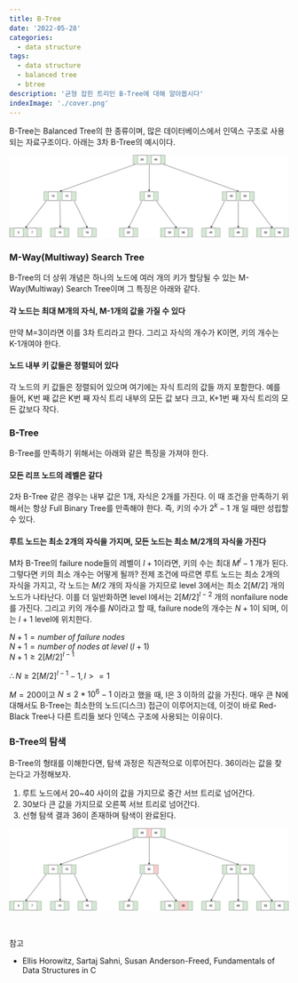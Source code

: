 ```yaml
---
title: B-Tree
date: '2022-05-28'
categories:
  - data structure
tags:
  - data structure
  - balanced tree
  - btree
description: '균형 잡힌 트리인 B-Tree에 대해 알아봅시다'
indexImage: './cover.png'
---
```


B-Tree는 Balanced Tree의 한 종류이며, 많은 데이터베이스에서 인덱스 구조로 사용되는 자료구조이다. 
아래는 3차 B-Tree의 예시이다. 

![b-tree](b-tree.png)

### M-Way(Multiway) Search Tree

B-Tree의 더 상위 개념은 하나의 노드에 여러 개의 키가 할당될 수 있는 M-Way(Multiway) Search Tree이며 그 특징은 아래와 같다. 

#### 각 노드는 최대 M개의 자식, M-1개의 값을 가질 수 있다
만약 M=3이라면 이를 3차 트리라고 한다. 그리고 자식의 개수가 K이면, 키의 개수는 K-1개여야 한다. 

#### 노드 내부 키 값들은 정렬되어 있다
각 노드의 키 값들은 정렬되어 있으며 여기에는 자식 트리의 값들 까지 포함한다. 
예를 들어, K번 째 값은 K번 째 자식 트리 내부의 모든 값 보다 크고, K+1번 째 자식 트리의 모든 값보다 작다. 

### B-Tree

B-Tree를 만족하기 위해서는 아래와 같은 특징을 가져야 한다. 

#### 모든 리프 노드의 레벨은 같다  
2차 B-Tree 같은 경우는 내부 값은 1개, 자식은 2개를 가진다. 
이 때 조건을 만족하기 위해서는 항상 Full Binary Tree를 만족해야 한다. 
즉, 키의 수가 $2^k - 1$ 개 일 때만 성립할 수 있다. 

#### 루트 노드는 최소 2개의 자식을 가지며, 모든 노드는 최소 M/2개의 자식을 가진다  
M차 B-Tree의 failure node들의 레벨이 $l+1$이라면, 키의 수는 최대 $M^{l} - 1$ 개가 된다. 
그렇다면 키의 최소 개수는 어떻게 될까? 
전제 조건에 따르면 루트 노드는 최소 2개의 자식을 가지고, 각 노드는 $M/2$ 개의 자식을 가지므로 level 3에서는 최소 $2[M/2]$ 개의 노드가 나타난다. 
이를 더 일반화하면 level l에서는 $2[M/2]^{l-2}$ 개의 nonfailure node를 가진다. 
그리고 키의 개수를 $N$이라고 할 때, failure node의 개수는 $N+1$이 되며, 이는 $l+1$ level에 위치한다. 

$N + 1 = number\;of\;failure\;nodes$  
$N + 1 = number\;of\;nodes\;at\;level\;(l + 1)$    
$N + 1 \geq 2[M/2]^{l-1}$  

$\therefore N \geq 2[M/2]^{l-1} - 1, l >= 1$

$M=200$이고 $N \leq 2*10^6-1$ 이라고 했을 때, l은 3 이하의 값을 가진다. 
매우 큰 N에 대해서도 B-Tree는 최소한의 노드(디스크) 접근이 이루어지는데, 
이것이 바로 Red-Black Tree나 다른 트리들 보다 인덱스 구조에 사용되는 이유이다. 

### B-Tree의 탐색  

B-Tree의 형태를 이해한다면, 탐색 과정은 직관적으로 이루어진다. 
36이라는 값을 찾는다고 가정해보자. 

1. 루트 노드에서 20~40 사이의 값을 가지므로 중간 서브 트리로 넘어간다. 
2. 30보다 큰 값을 가지므로 오른쪽 서브 트리로 넘어간다.
3. 선형 탐색 결과 36이 존재하며 탐색이 완료된다. 

![b-tree-search](b-tree-search.png)

<br/>

참고
- Ellis Horowitz, Sartaj Sahni, Susan Anderson-Freed, Fundamentals of Data Structures in C